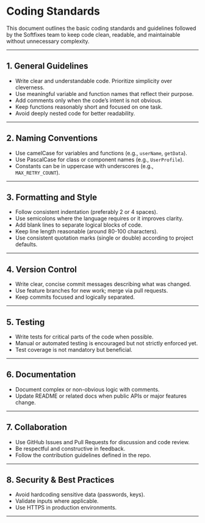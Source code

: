 # Coding Standards

This document outlines the basic coding standards and guidelines followed by the Softfixes team to keep code clean, readable, and maintainable without unnecessary complexity.

---

## 1. General Guidelines

- Write clear and understandable code. Prioritize simplicity over cleverness.
- Use meaningful variable and function names that reflect their purpose.
- Add comments only when the code’s intent is not obvious.
- Keep functions reasonably short and focused on one task.
- Avoid deeply nested code for better readability.

---

## 2. Naming Conventions

- Use camelCase for variables and functions (e.g., `userName`, `getData`).
- Use PascalCase for class or component names (e.g., `UserProfile`).
- Constants can be in uppercase with underscores (e.g., `MAX_RETRY_COUNT`).

---

## 3. Formatting and Style

- Follow consistent indentation (preferably 2 or 4 spaces).
- Use semicolons where the language requires or it improves clarity.
- Add blank lines to separate logical blocks of code.
- Keep line length reasonable (around 80-100 characters).
- Use consistent quotation marks (single or double) according to project defaults.

---

## 4. Version Control

- Write clear, concise commit messages describing what was changed.
- Use feature branches for new work; merge via pull requests.
- Keep commits focused and logically separated.

---

## 5. Testing

- Write tests for critical parts of the code when possible.
- Manual or automated testing is encouraged but not strictly enforced yet.
- Test coverage is not mandatory but beneficial.

---

## 6. Documentation

- Document complex or non-obvious logic with comments.
- Update README or related docs when public APIs or major features change.

---

## 7. Collaboration

- Use GitHub Issues and Pull Requests for discussion and code review.
- Be respectful and constructive in feedback.
- Follow the contribution guidelines defined in the repo.

---

## 8. Security & Best Practices

- Avoid hardcoding sensitive data (passwords, keys).
- Validate inputs where applicable.
- Use HTTPS in production environments.

---